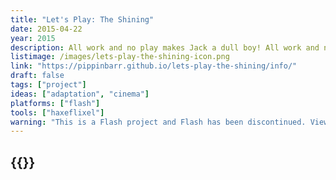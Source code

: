 ```yaml
---
title: "Let's Play: The Shining"
date: 2015-04-22
year: 2015
description: All work and no play makes Jack a dull boy! All work and no pllay makes Jack a dull boy! All work and no play makes Jaca dyll boy! All work and no play makes Jack a dullboy! All work and no plaay makes Jack a dull boy!
listimage: /images/lets-play-the-shining-icon.png
link: "https://pippinbarr.github.io/lets-play-the-shining/info/"
draft: false
tags: ["project"]
ideas: ["adaptation", "cinema"]
platforms: ["flash"]
tools: ["haxeflixel"]
warning: "This is a Flash project and Flash has been discontinued. View the game's page for more information."
---
```


## {{<param title >}}
